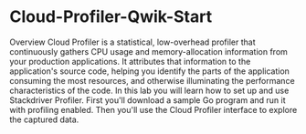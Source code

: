 # Cloud-Profiler-Qwik-Start
Overview Cloud Profiler is a statistical, low-overhead profiler that continuously gathers CPU usage and memory-allocation information from your production applications. It attributes that information to the application's source code, helping you identify the parts of the application consuming the most resources, and otherwise illuminating the performance characteristics of the code.  In this lab you will learn how to set up and use Stackdriver Profiler. First you'll download a sample Go program and run it with profiling enabled. Then you'll use the Cloud Profiler interface to explore the captured data.
